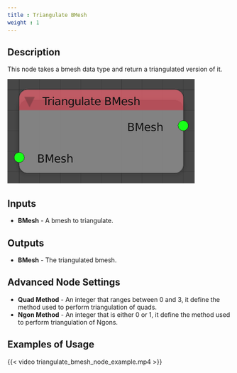 ```yaml
---
title : Triangulate BMesh
weight : 1
---
```


## Description

This node takes a bmesh data type and return a triangulated version of
it.

![image](triangulate_bmesh_node.png)

## Inputs

- **BMesh** - A bmesh to triangulate.

## Outputs

- **BMesh** - The triangulated bmesh.

## Advanced Node Settings

- **Quad Method** - An integer that ranges between 0 and 3, it define
    the method used to perform triangulation of quads.
- **Ngon Method** - An integer that is either 0 or 1, it define the
    method used to perform triangulation of Ngons.

## Examples of Usage

{{< video triangulate_bmesh_node_example.mp4 >}}
